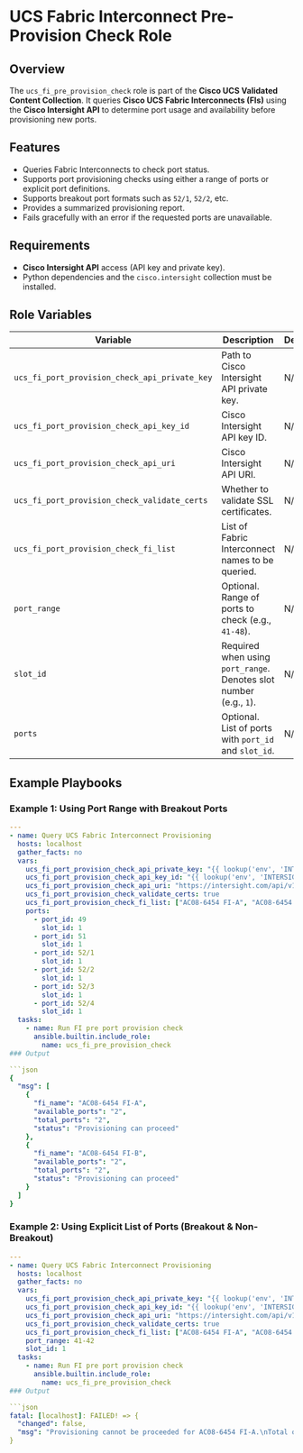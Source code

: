 # UCS Fabric Interconnect Pre-Provision Check Role

## Overview

The `ucs_fi_pre_provision_check` role is part of the **Cisco UCS Validated Content Collection**. It queries **Cisco UCS Fabric Interconnects (FIs)** using the **Cisco Intersight API** to determine port usage and availability before provisioning new ports.

## Features

- Queries Fabric Interconnects to check port status.
- Supports port provisioning checks using either a range of ports or explicit port definitions.
- Supports breakout port formats such as `52/1`, `52/2`, etc.
- Provides a summarized provisioning report.
- Fails gracefully with an error if the requested ports are unavailable.

## Requirements

- **Cisco Intersight API** access (API key and private key).
- Python dependencies and the `cisco.intersight` collection must be installed.

## Role Variables

| Variable                                        | Description                                                              | Default                        |
|-------------------------------------------------|--------------------------------------------------------------------------|--------------------------------|
| `ucs_fi_port_provision_check_api_private_key`   | Path to Cisco Intersight API private key.                                | N/A                            |
| `ucs_fi_port_provision_check_api_key_id`        | Cisco Intersight API key ID.                                             | N/A                            |
| `ucs_fi_port_provision_check_api_uri`           | Cisco Intersight API URI.                                                | N/A |
| `ucs_fi_port_provision_check_validate_certs`    | Whether to validate SSL certificates.                                    | N/A                         |
| `ucs_fi_port_provision_check_fi_list`           | List of Fabric Interconnect names to be queried.                         | N/A                            |
| `port_range`                                    | Optional. Range of ports to check (e.g., `41-48`).                        | N/A                            |
| `slot_id`                                       | Required when using `port_range`. Denotes slot number (e.g., `1`).       | N/A                            |
| `ports`                                         | Optional. List of ports with `port_id` and `slot_id`.                    | N/A                            |

## Example Playbooks

### **Example 1: Using Port Range with Breakout Ports**
```yaml
---
- name: Query UCS Fabric Interconnect Provisioning
  hosts: localhost
  gather_facts: no
  vars:
    ucs_fi_port_provision_check_api_private_key: "{{ lookup('env', 'INTERSIGHT_API_PRIVATE_KEY') }}"
    ucs_fi_port_provision_check_api_key_id: "{{ lookup('env', 'INTERSIGHT_API_KEY_ID') }}"
    ucs_fi_port_provision_check_api_uri: "https://intersight.com/api/v1"
    ucs_fi_port_provision_check_validate_certs: true
    ucs_fi_port_provision_check_fi_list: ["AC08-6454 FI-A", "AC08-6454 FI-B"]
    ports:
      - port_id: 49
        slot_id: 1
      - port_id: 51
        slot_id: 1
      - port_id: 52/1
        slot_id: 1
      - port_id: 52/2
        slot_id: 1
      - port_id: 52/3
        slot_id: 1
      - port_id: 52/4
        slot_id: 1
  tasks:
    - name: Run FI pre port provision check
      ansible.builtin.include_role:
        name: ucs_fi_pre_provision_check
### Output

```json
{
  "msg": [
    {
      "fi_name": "AC08-6454 FI-A",
      "available_ports": "2",
      "total_ports": "2",
      "status": "Provisioning can proceed"
    },
    {
      "fi_name": "AC08-6454 FI-B",
      "available_ports": "2",
      "total_ports": "2",
      "status": "Provisioning can proceed"
    }
  ]
}
```

### **Example 2: Using Explicit List of Ports (Breakout & Non-Breakout)**
```yaml
---
- name: Query UCS Fabric Interconnect Provisioning
  hosts: localhost
  gather_facts: no
  vars:
    ucs_fi_port_provision_check_api_private_key: "{{ lookup('env', 'INTERSIGHT_API_PRIVATE_KEY') }}"
    ucs_fi_port_provision_check_api_key_id: "{{ lookup('env', 'INTERSIGHT_API_KEY_ID') }}"
    ucs_fi_port_provision_check_api_uri: "https://intersight.com/api/v1"
    ucs_fi_port_provision_check_validate_certs: true
    ucs_fi_port_provision_check_fi_list: ["AC08-6454 FI-A", "AC08-6454 FI-B"]
    port_range: 41-42
    slot_id: 1
  tasks:
    - name: Run FI pre port provision check
      ansible.builtin.include_role:
        name: ucs_fi_pre_provision_check
### Output

```json
fatal: [localhost]: FAILED! => {
  "changed": false,
  "msg": "Provisioning cannot be proceeded for AC08-6454 FI-A.\nTotal queried ports: 6\nAvailable ports     : 3\n\nPlease check the Fabric Interconnect configuration and ensure all required ports are available."
}
```